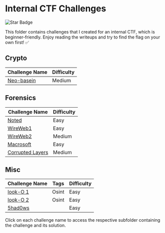 # Internal CTF Challenges

<img src="https://img.shields.io/static/v1?label=%F0%9F%8C%9F&message=NiL0V3R&style=style=flat&color=BC4E99" alt="Star Badge"/>

This folder contains challenges that I created for an internal CTF, which is beginner-friendly. Enjoy reading the writeups and try to find the flag on your own first! ✅



## Crypto

| Challenge Name | Difficulty |
| -------------- | ---------- |
| [Neo-basein](crypto/Neo-basein) | Medium |

## Forensics

| Challenge Name | Difficulty |
| -------------- | ---------- |
| [Noted](forensics/Noted) | Easy |
| [WireWeb1](forensics/Wireweb1%20) | Easy |
| [WireWeb2](forensics/Wireweb2%20) | Medium |
| [Macrosoft](forensics/Macrosoft%20) | Easy |
| [Corrupted Layers](forensics/Corrupted-layers%20) | Medium |

## Misc

| Challenge Name | Tags | Difficulty |
| -------------- | ---- | ---------- |
| [look-O 1](Misc/Look-O-1) | Osint | Easy |
| [look-O 2](Misc/Look-O-2) | Osint | Easy |
| [5had0ws](Misc/5had0ws) | | Easy |

Click on each challenge name to access the respective subfolder containing the challenge and its solution.
